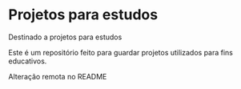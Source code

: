 # Projetos para estudos
 Destinado a projetos para estudos

Este é um repositório feito para guardar projetos utilizados para fins educativos.

Alteração remota no README
